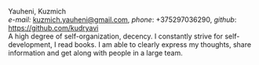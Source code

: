 Yauheni, Kuzmich  
*e-mail:* kuzmich.yauheni@gmail.com, *phone*: +375297036290, *github*: https://github.com/kudryavi  
A high degree of self-organization, decency. I constantly strive for self-development, I read books. I am able to clearly express my thoughts, share information and get along with people in a large team.  
